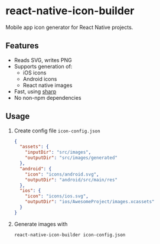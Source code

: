 # react-native-icon-builder

Mobile app icon generator for React Native projects.

## Features

- Reads SVG, writes PNG
- Supports generation of:
  - iOS icons
  - Android icons
  - React native images
- Fast, using [sharp](https://github.com/lovell/sharp)
- No non-npm dependencies

## Usage

1. Create config file `icon-config.json`

   ```json
   {
     "assets": {
       "inputDir": "src/images",
       "outputDir": "src/images/generated"
     },
     "android": {
       "icon": "icons/android.svg",
       "outputDir": "android/src/main/res"
     },
     "ios": {
       "icon": "icons/ios.svg",
       "outputDir": "ios/AwesomeProject/images.xcassets"
     }
   }
   ```

2. Generate images with
   ```bash
   react-native-icon-builder icon-config.json
   ```
